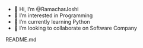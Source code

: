 - 👋 Hi, I’m @RamacharJoshi
- 👀 I’m interested in Programming
- 🌱 I’m currently learning Python
- 💞️ I’m looking to collaborate on Software Company
<!-- - 📫 How to reach me RamacharJoshi -->README.md

<!---
RamacharJoshi/RamacharJoshi is a ✨ special ✨ repository because its `README.md` (this file) appears on your GitHub profile.
You can click the Preview link to take a look at your changes.
--->
